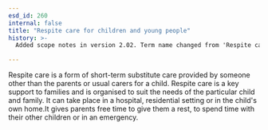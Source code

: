 ```yaml
---
esd_id: 260
internal: false
title: "Respite care for children and young people"
history: >-
  Added scope notes in version 2.02. Term name changed from 'Respite care for children' to 'Children and young people - respite care' in version 3.00. Name changed to 'respite care for children and young people' in version 4.00.

---
```


Respite care is a form of short-term substitute care provided by someone other than the parents or usual carers for a child. Respite care is a key support to families and is organised to suit the needs of the particular child and family. It can take place in a hospital, residential setting or in the child's own home.It gives parents free time to give them a rest, to spend time with their other children or in an emergency.


